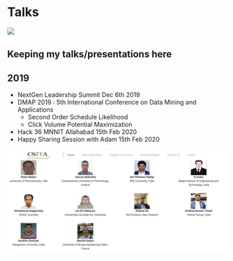 # Talks

[![](https://img.shields.io/badge/badge-Krishna--Kumar--Tiwari-brightgreen)](https://www.linkedin.com/in/agentkk/)

## Keeping my talks/presentations here


## 2019
- NextGen Leadership Summit Dec 6th 2019
- DMAP 2019 : 5th International Conference on Data Mining and Applications
  - Second Order Schedule Likelihood
  - Click Volume Potential Maximization
- Hack 36 MNNIT Allahabad 15th Feb 2020
- Happy Sharing Session with Adam 15th Feb 2020

![Screenshot](dmap_speaker.png)


